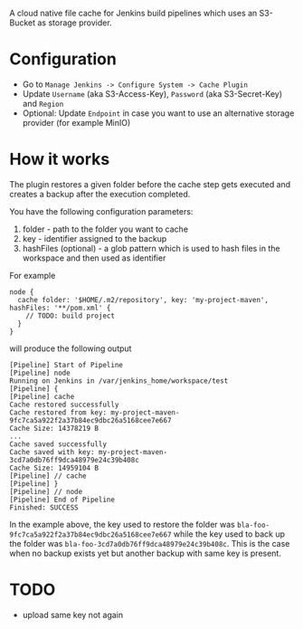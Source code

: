A cloud native file cache for Jenkins build pipelines which uses an S3-Bucket as storage provider.

# Configuration
* Go to `Manage Jenkins -> Configure System -> Cache Plugin`
* Update `Username` (aka S3-Access-Key), `Password` (aka S3-Secret-Key) and `Region`
* Optional: Update `Endpoint` in case you want to use an alternative storage provider (for example MinIO)

# How it works
The plugin restores a given folder before the cache step gets executed and creates a backup after the execution completed.

You have the following configuration parameters:
1. folder - path to the folder you want to cache
1. key - identifier assigned to the backup
1. hashFiles (optional) - a glob pattern which is used to hash files in the workspace and then used as identifier

For example
```
node {
  cache folder: '$HOME/.m2/repository', key: 'my-project-maven', hashFiles: '**/pom.xml' {
    // TODO: build project
  }
}
```
will produce the following output
```
[Pipeline] Start of Pipeline
[Pipeline] node
Running on Jenkins in /var/jenkins_home/workspace/test
[Pipeline] {
[Pipeline] cache
Cache restored successfully
Cache restored from key: my-project-maven-9fc7ca5a922f2a37b84ec9dbc26a5168cee7e667
Cache Size: 14378219 B
...
Cache saved successfully
Cache saved with key: my-project-maven-3cd7a0db76ff9dca48979e24c39b408c
Cache Size: 14959104 B
[Pipeline] // cache
[Pipeline] }
[Pipeline] // node
[Pipeline] End of Pipeline
Finished: SUCCESS
```
In the example above, the key used to restore the folder was `bla-foo-9fc7ca5a922f2a37b84ec9dbc26a5168cee7e667` while the key used to back up the folder was `bla-foo-3cd7a0db76ff9dca48979e24c39b408c`. This is the case when no backup exists yet but another backup with same key is present. 

# TODO
* upload same key not again
